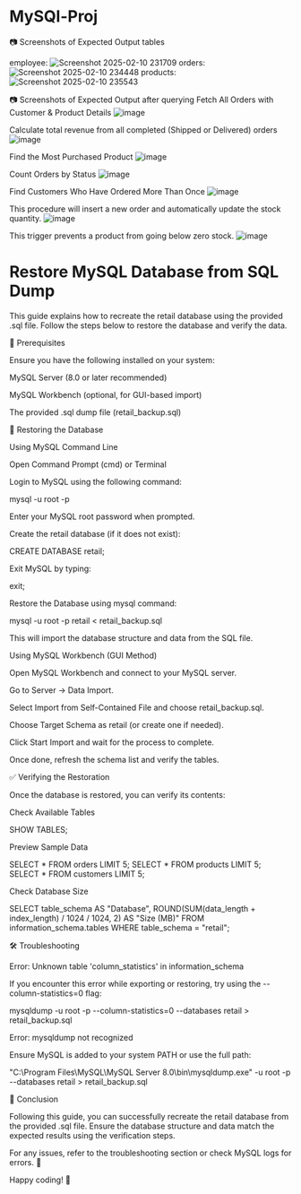 # MySQl-Proj
📷 Screenshots of Expected Output
tables

employee: ![Screenshot 2025-02-10 231709](https://github.com/user-attachments/assets/b3896caa-99d9-4c6c-a695-01518b1628d2)
orders: ![Screenshot 2025-02-10 234448](https://github.com/user-attachments/assets/38a3eb85-057a-4353-8a22-28cad41a8d29)
products: ![Screenshot 2025-02-10 235543](https://github.com/user-attachments/assets/c94ae1bd-f8b8-4557-afd3-0fbc8d526b72)

📷 Screenshots of Expected Output after querying
Fetch All Orders with Customer & Product Details
![image](https://github.com/user-attachments/assets/6b8b9673-1962-4a0c-8fe2-c513464274b0)

Calculate total revenue from all completed (Shipped or Delivered) orders
![image](https://github.com/user-attachments/assets/2f429df7-fab9-431e-aed9-0a2fe3a49f86)

Find the Most Purchased Product
![image](https://github.com/user-attachments/assets/cb4471c9-8ecd-406d-949d-38ae0c2bb6ce)

Count Orders by Status
![image](https://github.com/user-attachments/assets/62fb5c13-da56-4059-9d16-81fbdeffae5e)

Find Customers Who Have Ordered More Than Once
![image](https://github.com/user-attachments/assets/3f9abce0-f4e3-4834-84bb-92223fca4c69)

This procedure will insert a new order and automatically update the stock quantity.
![image](https://github.com/user-attachments/assets/71da79d5-99ec-4367-bbcb-e4072b747151)

This trigger prevents a product from going below zero stock.
![image](https://github.com/user-attachments/assets/aaadbf0d-d502-4573-8297-7236773c1239)


# Restore MySQL Database from SQL Dump

This guide explains how to recreate the retail database using the provided .sql file. Follow the steps below to restore the database and verify the data.

📌 Prerequisites

Ensure you have the following installed on your system:

MySQL Server (8.0 or later recommended)

MySQL Workbench (optional, for GUI-based import)

The provided .sql dump file (retail_backup.sql)

🔄 Restoring the Database

Using MySQL Command Line

Open Command Prompt (cmd) or Terminal

Login to MySQL using the following command:

mysql -u root -p

Enter your MySQL root password when prompted.

Create the retail database (if it does not exist):

CREATE DATABASE retail;

Exit MySQL by typing:

exit;

Restore the Database using mysql command:

mysql -u root -p retail < retail_backup.sql

This will import the database structure and data from the SQL file.

Using MySQL Workbench (GUI Method)

Open MySQL Workbench and connect to your MySQL server.

Go to Server → Data Import.

Select Import from Self-Contained File and choose retail_backup.sql.

Choose Target Schema as retail (or create one if needed).

Click Start Import and wait for the process to complete.

Once done, refresh the schema list and verify the tables.

✅ Verifying the Restoration

Once the database is restored, you can verify its contents:

Check Available Tables

SHOW TABLES;

Preview Sample Data

SELECT * FROM orders LIMIT 5;
SELECT * FROM products LIMIT 5;
SELECT * FROM customers LIMIT 5;

Check Database Size

SELECT table_schema AS "Database",
       ROUND(SUM(data_length + index_length) / 1024 / 1024, 2) AS "Size (MB)"
FROM information_schema.tables
WHERE table_schema = "retail";



🛠 Troubleshooting

Error: Unknown table 'column_statistics' in information_schema

If you encounter this error while exporting or restoring, try using the --column-statistics=0 flag:

mysqldump -u root -p --column-statistics=0 --databases retail > retail_backup.sql

Error: mysqldump not recognized

Ensure MySQL is added to your system PATH or use the full path:

"C:\Program Files\MySQL\MySQL Server 8.0\bin\mysqldump.exe" -u root -p --databases retail > retail_backup.sql

🎯 Conclusion

Following this guide, you can successfully recreate the retail database from the provided .sql file. Ensure the database structure and data match the expected results using the verification steps.

For any issues, refer to the troubleshooting section or check MySQL logs for errors. 🚀

Happy coding! 🚀
